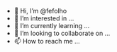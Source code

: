- 👋 Hi, I’m @fefolho
- 👀 I’m interested in ...
- 🌱 I’m currently learning ...
- 💞️ I’m looking to collaborate on ...
- 📫 How to reach me ...

<!---
fefolho/fefolho is a ✨ special ✨ repository because its `README.md` (this file) appears on your GitHub profile.
You can click the Preview link to take a look at your changes.
--->
